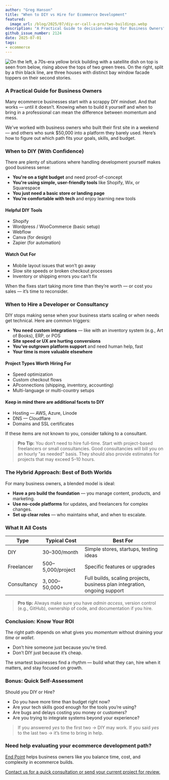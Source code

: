 ```yaml
---
author: "Greg Hanson"
title: "When to DIY vs Hire for Ecommerce Development"
featured:
  image_url: /blog/2025/07/diy-or-call-a-pro/two-buildings.webp
description: "A Practical Guide to decision-making for Business Owners"
github_issue_number: 2124
date: 2025-07-01
tags:
- ecommerce
---
```


![On the left, a 70s-era yellow brick building with a satellite dish on top is seen from below, rising above the tops of two green trees. On the right, split by a thin black line, are three houses with distinct bay window facade toppers on their second stories.](/blog/2025/07/diy-or-call-a-pro/two-buildings.webp)

<!-- Photo by Seth Jensen, 2025. -->

### A Practical Guide for Business Owners

Many ecommerce businesses start with a scrappy DIY mindset. And that works — until it doesn’t. Knowing when to build it yourself and when to bring in a professional can mean the difference between momentum and mess.

We've worked with business owners who built their first site in a weekend — and others who sunk $50,000 into a platform they barely used. Here’s how to figure out which path fits your goals, skills, and budget.

### When to DIY (With Confidence)

There are plenty of situations where handling development yourself makes good business sense:

- **You're on a tight budget** and need proof-of-concept
- **You're using simple, user-friendly tools** like Shopify, Wix, or Squarespace
- **You just need a basic store or landing page**
- **You’re comfortable with tech** and enjoy learning new tools

#### Helpful DIY Tools

- Shopify
- Wordpress / WooCommerce (basic setup)
- Webflow
- Canva (for design)
- Zapier (for automation)

#### Watch Out For

- Mobile layout issues that won’t go away
- Slow site speeds or broken checkout processes
- Inventory or shipping errors you can’t fix

When the fixes start taking more time than they’re worth — or cost you sales — it’s time to reconsider.

### When to Hire a Developer or Consultancy

DIY stops making sense when your business starts scaling or when needs get technical. Here are common triggers:

- **You need custom integrations** — like with an inventory system (e.g., Art of Books), ERP, or POS
- **Site speed or UX are hurting conversions**
- **You’ve outgrown platform support** and need human help, fast
- **Your time is more valuable elsewhere**

#### Project Types Worth Hiring For

- Speed optimization
- Custom checkout flows
- APconnections (shipping, inventory, accounting)
- Multi-language or multi-country setups

#### Keep in mind there are additional facets to DIY

- Hosting — AWS, Azure, Linode
- DNS — Cloudflare
- Domains and SSL certificates

If these items are not known to you, consider talking to a consultant.

> **Pro Tip:** You don’t need to hire full-time. Start with project-based freelancers or small consultancies.
> Good consultancies will bill you on an hourly "as needed" basis. They should also provide estimates for projects that may exceed 5–10 hours.

### The Hybrid Approach: Best of Both Worlds

For many business owners, a blended model is ideal:

- **Have a pro build the foundation** — you manage content, products, and marketing.
- **Use no-code platforms** for updates, and freelancers for complex changes.
- **Set up clear roles** — who maintains what, and when to escalate.

### What It All Costs

| Type         | Typical Cost         | Best For                               |
|--------------|----------------------|----------------------------------------|
| DIY          | $30–$300/month       | Simple stores, startups, testing ideas |
| Freelancer   | $500–$5,000/project  | Specific features or upgrades          |
| Consultancy  | $3,000–$50,000+      | Full builds, scaling projects, business plan integration, ongoing support |

> **Pro tip:** Always make sure you have *admin access*, version control (e.g., GitHub), ownership of code, and documentation if you hire.

### Conclusion: Know Your ROI

The right path depends on what gives you *momentum* without draining your *time* or *wallet*.

- Don’t hire someone just because you’re tired.
- Don’t DIY just because it’s cheap.

The smartest businesses find a rhythm — build what they can, hire when it matters, and stay focused on growth.

### Bonus: Quick Self-Assessment

Should you DIY or Hire?

- Do you have more time than budget right now?
- Are your tech skills good enough for the tools you’re using?
- Are bugs and delays costing you money or customers?
- Are you trying to integrate systems beyond your experience?

> If you answered *yes* to the first two → DIY may work.
> If you said *yes* to the last two → it’s time to bring in help.

### Need help evaluating your ecommerce development path?

[End Point](/) helps business owners like you balance time, cost, and complexity in ecommerce builds.

[Contact us for a quick consultation or send your current project for review.](/contact/)

